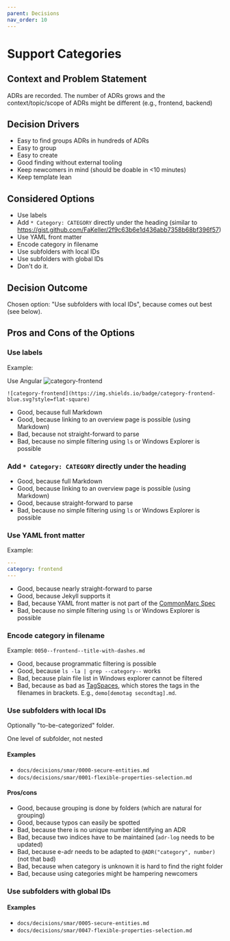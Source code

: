 ```yaml
---
parent: Decisions
nav_order: 10
---
```

# Support Categories

## Context and Problem Statement

ADRs are recorded. The number of ADRs grows and the context/topic/scope of ADRs might be different (e.g., frontend, backend)

## Decision Drivers

* Easy to find groups ADRs in hundreds of ADRs
* Easy to group
* Easy to create
* Good finding without external tooling
* Keep newcomers in mind (should be doable in <10 minutes)
* Keep template lean

## Considered Options

* Use labels
* Add `* Category: CATEGORY` directly under the heading (similar to <https://gist.github.com/FaKeller/2f9c63b6e1d436abb7358b68bf396f57>)
* Use YAML front matter
* Encode category in filename
* Use subfolders with local IDs
* Use subfolders with global IDs
* Don't do it.

## Decision Outcome

Chosen option: "Use subfolders with local IDs", because comes out best (see below).

## Pros and Cons of the Options

### Use labels

Example:  

Use Angular ![category-frontend](https://img.shields.io/badge/category-frontend-blue.svg?style=flat-square)

`![category-frontend](https://img.shields.io/badge/category-frontend-blue.svg?style=flat-square)`

* Good, because full Markdown
* Good, because linking to an overview page is possible (using Markdown)
* Bad, because not straight-forward to parse
* Bad, because no simple filtering using `ls` or Windows Explorer is possible

### Add `* Category: CATEGORY` directly under the heading

* Good, because full Markdown
* Good, because linking to an overview page is possible (using Markdown)
* Good, because straight-forward to parse
* Bad, because no simple filtering using `ls` or Windows Explorer is possible

### Use YAML front matter

Example:

```yaml
---
category: frontend
---
```

* Good, because nearly straight-forward to parse
* Good, because Jekyll supports it
* Bad, because YAML front matter is not part of the [CommonMarc Spec](http://spec.commonmark.org/)
* Bad, because no simple filtering using `ls` or Windows Explorer is possible

### Encode category in filename

Example: `0050--frontend--title-with-dashes.md`

* Good, because programmatic filtering is possible
* Good, because `ls -la | grep --category--` works
* Bad, because plain file list in Windows explorer cannot be filtered
* Bad, because as bad as [TagSpaces](https://www.tagspaces.org/), which stores the tags in the filenames in brackets. E.g., `demo[demotag secondtag].md`.

### Use subfolders with local IDs

Optionally "to-be-categorized" folder.

One level of subfolder, not nested

#### Examples

* `docs/decisions/smar/0000-secure-entities.md`
* `docs/decisions/smar/0001-flexible-properties-selection.md`

#### Pros/cons

* Good, because grouping is done by folders (which are natural for grouping)
* Good, because typos can easily be spotted
* Bad, because there is no unique number identifying an ADR
* Bad, because two indices have to be maintained (`adr-log` needs to be updated)
* Bad, because e-adr needs to be adapted to `@ADR("category", number)` (not that bad)
* Bad, because when category is unknown it is hard to find the right folder
* Bad, because using categories might be hampering newcomers

### Use subfolders with global IDs

#### Examples

* `docs/decisions/smar/0005-secure-entities.md`
* `docs/decisions/smar/0047-flexible-properties-selection.md`
